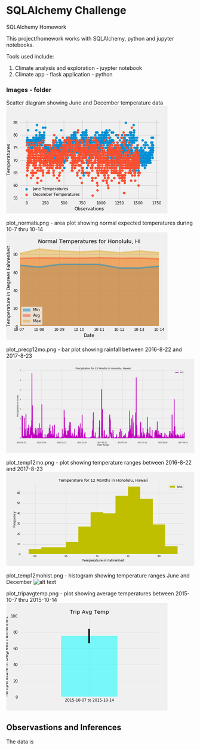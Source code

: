 # SQLAlchemy Challenge
SQLAlchemy Homework

This project/homework works with SQLAlchemy, python and jupyter notebooks.

Tools used include:

1. Climate analysis and exploration - juypter notebook
2. Climate app - flask application - python

### Images - folder

Scatter diagram showing June and December temperature data
![alt text](https://github.com/RADettmer/sqlalchemy_challenge/blob/master/Images/plot_jundectempscat.png)
	
plot_normals.png - area plot showing normal expected temperatures during 10-7 thru 10-14
![alt text](https://github.com/RADettmer/sqlalchemy_challenge/blob/master/Images/plot_normals.png)
	
plot_precp12mo.png - bar plot showing rainfall between 2016-8-22 and 2017-8-23
![alt text](https://github.com/RADettmer/sqlalchemy_challenge/blob/master/Images/plot_precp12mo.png)
	
plot_temp12mo.png - plot showing temperature ranges between 2016-8-22 and 2017-8-23
![alt text](https://github.com/RADettmer/sqlalchemy_challenge/blob/master/Images/plot_temp12mo.png)

plot_temp12mohist.png - histogram showing temperature ranges June and December
![alt text](https://github.com/RADettmer/sqlalchemy_challenge/blob/master/Images/plot_precp12mohist.png)

plot_tripavgtemp.png - plot showing average temperatures between 2015-10-7 thru 2015-10-14
![alt text](https://github.com/RADettmer/sqlalchemy_challenge/blob/master/Images/plot_tripavgtemp.png)

## Observastions and Inferences

The data is
